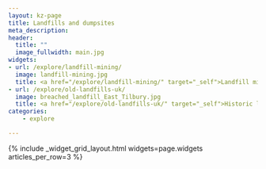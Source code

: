 ```yaml
---
layout: kz-page
title: Landfills and dumpsites
meta_description:
header:
  title: ""
  image_fullwidth: main.jpg
widgets:
- url: /explore/landfill-mining/
  image: landfill-mining.jpg
  title: <a href="/explore/landfill-mining/" target="_self">Landfill mining</a>  
- url: /explore/old-landfills-uk/
  image: breached_landfill_East_Tilbury.jpg
  title: <a href="/explore/old-landfills-uk/" target="_self">Historic landfills in the UK</a>
categories:
    - explore

---
```



{% include _widget_grid_layout.html widgets=page.widgets articles_per_row=3 %}

